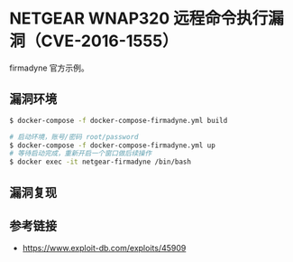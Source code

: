 # NETGEAR WNAP320 远程命令执行漏洞（CVE-2016-1555）

firmadyne 官方示例。

## 漏洞环境

```sh
$ docker-compose -f docker-compose-firmadyne.yml build

# 启动环境，账号/密码 root/password
$ docker-compose -f docker-compose-firmadyne.yml up
# 等待启动完成，重新开启一个窗口做后续操作
$ docker exec -it netgear-firmadyne /bin/bash
```

## 漏洞复现

## 参考链接

- https://www.exploit-db.com/exploits/45909
